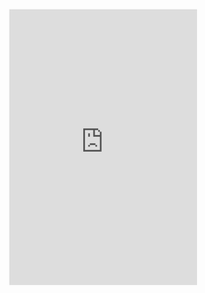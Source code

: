 ```yaml
---
image: /none
title: Test
---
```


<iframe src="https://www.facebook.com/plugins/page.php?href=https%3A%2F%2Fwww.facebook.com%2Fastrolojiyolculugu&tabs=timeline&width=340&height=500&small_header=true&adapt_container_width=true&hide_cover=true&show_facepile=false&appId" width="340" height="500" style="position:relative;top:-70px;border:none;overflow:hidden" scrolling="no" frameborder="0" allowTransparency="true" allow="encrypted-media"></iframe>
